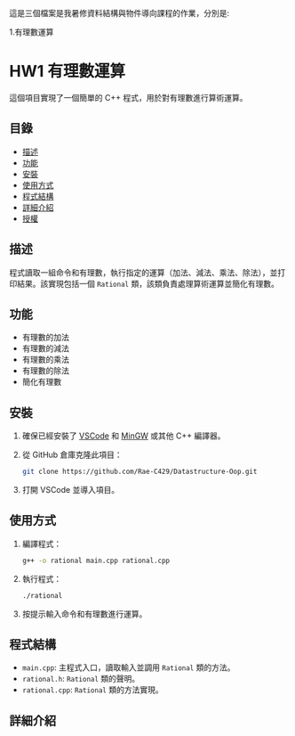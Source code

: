 這是三個檔案是我暑修資料結構與物件導向課程的作業，分別是:

1.有理數運算

# HW1 有理數運算

這個項目實現了一個簡單的 C++ 程式，用於對有理數進行算術運算。

## 目錄

- [描述](#描述)
- [功能](#功能)
- [安裝](#安裝)
- [使用方式](#使用方式)
- [程式結構](#程式結構)
- [詳細介紹](#詳細介紹)
- [授權](#授權)

## 描述

程式讀取一組命令和有理數，執行指定的運算（加法、減法、乘法、除法），並打印結果。該實現包括一個 `Rational` 類，該類負責處理算術運算並簡化有理數。

## 功能

- 有理數的加法
- 有理數的減法
- 有理數的乘法
- 有理數的除法
- 簡化有理數

## 安裝

1. 確保已經安裝了 [VSCode](https://code.visualstudio.com/) 和 [MinGW](http://www.mingw.org/) 或其他 C++ 編譯器。
2. 從 GitHub 倉庫克隆此項目：

   ```bash
   git clone https://github.com/Rae-C429/Datastructure-Oop.git

   ```

3. 打開 VSCode 並導入項目。

## 使用方式

1. 編譯程式：
   ```bash
   g++ -o rational main.cpp rational.cpp
   ```
2. 執行程式：
   ```bash
   ./rational
   ```
3. 按提示輸入命令和有理數進行運算。

## 程式結構

- `main.cpp`: 主程式入口，讀取輸入並調用 `Rational` 類的方法。
- `rational.h`: `Rational` 類的聲明。
- `rational.cpp`: `Rational` 類的方法實現。

## 詳細介紹
